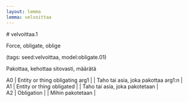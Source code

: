```yaml
---
layout: lemma
lemma: velvoittaa
---
```


<div class="sense">
# <span class="sensename">velvoittaa.1</span>

<span class="description">Force, obligate, oblige</span>

(tags: seed:velvoittaa, model:obligate.01)

<span class="description">Pakottaa, kehottaa sitovasti, määrätä</span>

A0 | Entity or thing obligating arg1 |   | Taho tai asia, joka pakottaa arg1:n |  
A1 | Entity or thing obligated |   | Taho tai asia, joka pakotetaan |  
A2 | Obligation |   | Mihin pakotetaan |  

</div>

